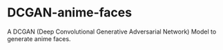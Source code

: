 # DCGAN-anime-faces
A DCGAN (Deep Convolutional Generative Adversarial Network) Model to generate anime faces.
